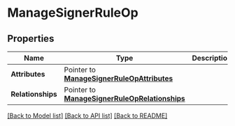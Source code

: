# ManageSignerRuleOp

## Properties
Name | Type | Description | Notes
------------ | ------------- | ------------- | -------------
**Attributes** | Pointer to [**ManageSignerRuleOpAttributes**](ManageSignerRuleOpAttributes.md) |  | [optional] 
**Relationships** | Pointer to [**ManageSignerRuleOpRelationships**](ManageSignerRuleOpRelationships.md) |  | [optional] 

[[Back to Model list]](../README.md#documentation-for-models) [[Back to API list]](../README.md#documentation-for-api-endpoints) [[Back to README]](../README.md)


